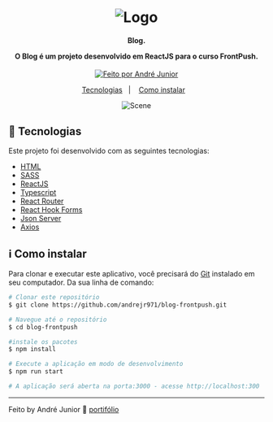 <h1 align="center">
    <img alt="Logo" src="./assets/svg/blog-logo2.svg" />
    <br>
</h1>

<h4 align="center">
  <p>Blog.</p>

  <p>O Blog é um projeto desenvolvido em ReactJS para o curso FrontPush.</p>
</h4>

<p align="center">
  <a href="https://andrejr.dev">
    <img alt="Feito por André Junior" src="https://img.shields.io/badge/feito%20por-André Junior-blue">
  </a>
</p>


<p align="center">
  <a href="#rocket-tecnologias">Tecnologias</a>&nbsp;&nbsp;&nbsp;|&nbsp;&nbsp;&nbsp;
  <a href="#information_source-como-instalar">Como instalar</a>&nbsp;&nbsp;&nbsp;
</p>

<p align="center">
  <img alt="Scene" src="./assets/img/banner-git.png">
</p>

## :rocket: Tecnologias

Este projeto foi desenvolvido com as seguintes tecnologias:

- [HTML](https://developer.mozilla.org/pt-BR/docs/Web/HTML)
- [SASS](https://sass-lang.com/)
- [ReactJS](https://pt-br.reactjs.org/)
- [Typescript](https://www.typescriptlang.org/)
- [React Router](https://reactrouter.com/)
- [React Hook Forms](https://react-hook-form.com/)
- [Json Server](https://github.com/typicode/json-server#add-custom-routes)
- [Axios](https://github.com/axios/axios)

## :information_source: Como instalar

Para clonar e executar este aplicativo, você precisará do [Git](https://git-scm.com) instalado em seu computador. Da sua linha de comando:

```bash
# Clonar este repositório
$ git clone https://github.com/andrejr971/blog-frontpush.git

# Navegue até o repositório
$ cd blog-frontpush

#instale os pacotes
$ npm install

# Execute a aplicação em modo de desenvolvimento
$ npm run start

# A aplicação será aberta na porta:3000 - acesse http://localhost:300
```


---

Feito by André Junior :wave: [portifólio](https://andrejr.dev)
